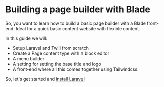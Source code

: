 # Building a page builder with Blade

So, you want to learn how to build a basic page builder with a Blade front-end. Ideal for a quick basic content website
with flexible content.

In this guide we will:

- Setup Laravel and Twill from scratch
- Create a Page content type with a block editor
- A menu builder
- A setting for setting the base title and logo
- A front-end where all this comes together using Tailwindcss.

So, let's get started and [install Laravel](/guides/page-builder-with-blade/install-laravel)
